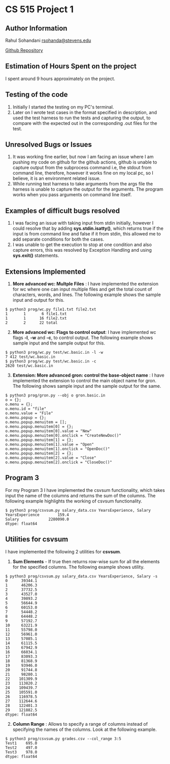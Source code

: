 # CS 515 Project 1

## Author Information
Rahul Sohandani 
rsohanda@stevens.edu

[Github Repository](https://github.com/rahul240699/CS515-Project-1)

## Estimation of Hours Spent on the project
I spent around 9 hours approximately on the project.

## Testing of the code
1. Initially I started the testing on my PC's terminal.
2. Later on I wrote test cases in the format specified in description, and used the test harness to run the tests and capturing the output, to compare with the expected out in the corresponding .out files for the test.

## Unresolved Bugs or Issues
1. It was working fine earlier, but now I am facing an issue where I am pushing my code on github for the github actions, github is unable to capture output from the subprocess command i.e, the stdout from command line, therefore, however it works fine on my local pc, so I believe, it is an environment related issue.
2. While running test harness to take arguments from the args file the harness is unable to capture the output for the arguments. The program works when you pass arguments on command line itself.



## Examples of difficult bugs resolved
1. I was facing an issue with taking input from stdin initially, however I could resolve that by adding **sys.stdin.isatty()**, which returns true if the input is from command line and false if it from stdin, this allowed me to add separate conditions for both the cases.
2. I was unable to get the execution to stop at one condition and also capture errors, this was resolved by Exception Handling and using **sys.exit()** statements.

## Extensions Implemented
1. **More advanced wc: Multple Files** : I have implemented the extension for wc where one can input multiple files and get the total count of characters, words, and lines. The following example shows the sample input and output for this.

```
$ python3 prog/wc.py file1.txt file2.txt
1       1       6 file1.txt
1       1      16 file2.txt
2       2      22 total
```

2. **More advanced wc: Flags to control output**: I have implemented wc flags **-l**, **-w** and **-c**, to control output. The following example shows sample input and the sample output for this.
```
$ python3 prog/wc.py test/wc.basic.in -l -w
7 412 test/wc.basic.in
$ python3 prog/wc.py test/wc.basic.in -c
2620 test/wc.basic.in
```

3. **Extension: More advanced gron: control the base-object name** : I have implemented the extension to control the main object name for gron. The following shows sample input and the sample output for the same.
```
$ python3 prog/gron.py --obj o gron.basic.in 
o = {};
o.menu = {};
o.menu.id = "file"
o.menu.value = "File"
o.menu.popup = {};
o.menu.popup.menuitem = [];
o.menu.popup.menuitem[0] = {};
o.menu.popup.menuitem[0].value = "New"
o.menu.popup.menuitem[0].onclick = "CreateNewDoc()"
o.menu.popup.menuitem[1] = {};
o.menu.popup.menuitem[1].value = "Open"
o.menu.popup.menuitem[1].onclick = "OpenDoc()"
o.menu.popup.menuitem[2] = {};
o.menu.popup.menuitem[2].value = "Close"
o.menu.popup.menuitem[2].onclick = "CloseDoc()"
```
## Program 3
For my Program 3 I have implemented the csvsum functionality, which takes input the name of the columns and returns the sum of the columns. The following example highlights the working of csvsum functionality.
```
$ python3 prog/csvsum.py salary_data.csv YearsExperience, Salary
YearsExperience        159.4
Salary             2280090.0
dtype: float64
```

## Utilities for **csvsum**
I have implemented the following 2 utilities for **csvsum**.
1. **Sum Elements** - If true then returns row-wise sum for all the elements for the specified columns. The following example shows utility.
```
$ python3 prog/csvsum.py salary_data.csv YearsExperience, Salary -s
0      39344.1
1      46206.3
2      37732.5
3      43527.0
4      39893.2
5      56644.9
6      60153.0
7      54448.2
8      64448.2
9      57192.7
10     63221.9
11     55798.0
12     56961.0
13     57085.1
14     61115.5
15     67942.9
16     66034.1
17     83093.3
18     81368.9
19     93946.0
20     91744.8
21     98280.1
22    101309.9
23    113820.2
24    109439.7
25    105591.0
26    116978.5
27    112644.6
28    122401.3
29    121882.5
dtype: float64
```

2. **Column Range** : Allows to specify a range of columns instead of specifying the names of the columns. Look at the following example.
```
$ python3 prog/csvsum.py grades.csv --col_range 3:5                           
Test1    695.0
Test2    497.0
Test3    978.0
dtype: float64
```